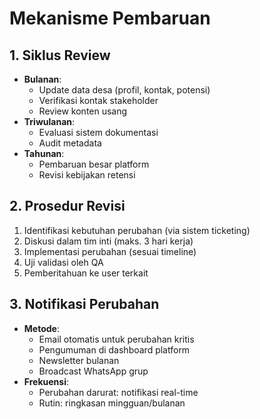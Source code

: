 # Mekanisme Pembaruan

## 1. Siklus Review

- **Bulanan**:
  - Update data desa (profil, kontak, potensi)
  - Verifikasi kontak stakeholder
  - Review konten usang
- **Triwulanan**:
  - Evaluasi sistem dokumentasi
  - Audit metadata
- **Tahunan**:
  - Pembaruan besar platform
  - Revisi kebijakan retensi

## 2. Prosedur Revisi

1. Identifikasi kebutuhan perubahan (via sistem ticketing)
2. Diskusi dalam tim inti (maks. 3 hari kerja)
3. Implementasi perubahan (sesuai timeline)
4. Uji validasi oleh QA
5. Pemberitahuan ke user terkait

## 3. Notifikasi Perubahan

- **Metode**:
  - Email otomatis untuk perubahan kritis
  - Pengumuman di dashboard platform
  - Newsletter bulanan
  - Broadcast WhatsApp grup
- **Frekuensi**:
  - Perubahan darurat: notifikasi real-time
  - Rutin: ringkasan mingguan/bulanan
